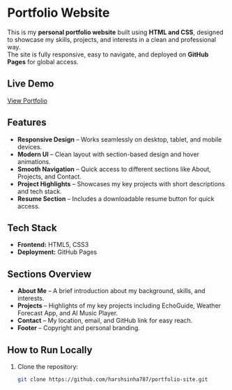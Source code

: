 # Portfolio Website

This is my **personal portfolio website** built using **HTML and CSS**, designed to showcase my skills, projects, and interests in a clean and professional way.  
The site is fully responsive, easy to navigate, and deployed on **GitHub Pages** for global access.

## Live Demo
[View Portfolio](https://harshsinha787.github.io/portfolio-site-new/)

## Features
- **Responsive Design** – Works seamlessly on desktop, tablet, and mobile devices.  
- **Modern UI** – Clean layout with section-based design and hover animations.  
- **Smooth Navigation** – Quick access to different sections like About, Projects, and Contact.  
- **Project Highlights** – Showcases my key projects with short descriptions and tech stack.  
- **Resume Section** – Includes a downloadable resume button for quick access.  

## Tech Stack
- **Frontend:** HTML5, CSS3  
- **Deployment:** GitHub Pages  

## Sections Overview
- **About Me** – A brief introduction about my background, skills, and interests.  
- **Projects** – Highlights of my key projects including EchoGuide, Weather Forecast App, and AI Music Player.  
- **Contact** – My location, email, and GitHub link for easy reach.  
- **Footer** – Copyright and personal branding.  

## How to Run Locally
1. Clone the repository:
   ```bash
   git clone https://github.com/harshsinha787/portfolio-site.git
